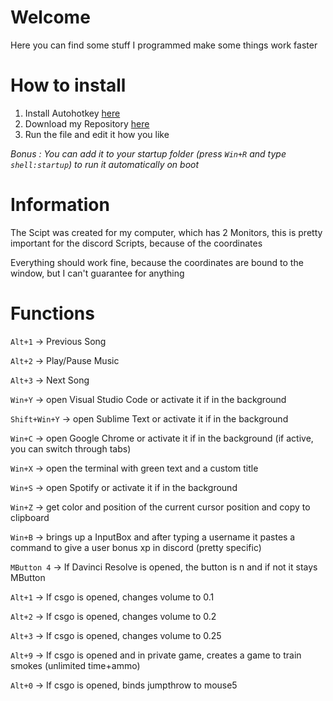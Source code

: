 # Welcome
Here you can find some stuff I programmed make some things work faster

# How to install
1. Install Autohotkey [here](https://www.autohotkey.com/)
2. Download my Repository [here](https://minhaskamal.github.io/DownGit/#/home?url=https://github.com/MaxiAmZocken/My-Stuff)
3. Run the file and edit it how you like

*Bonus : You can add it to your startup folder (press `Win+R` and type `shell:startup`) to run it automatically on boot*

# Information

The Scipt was created for my computer, which has 2 Monitors, this is pretty important for the discord Scripts, because of the coordinates

Everything should work fine, because the coordinates are bound to the window, but I can't guarantee for anything

# Functions

`Alt+1` -> Previous Song

`Alt+2` -> Play/Pause Music

`Alt+3` -> Next Song

`Win+Y` -> open Visual Studio Code or activate it if in the background

`Shift+Win+Y` -> open Sublime Text or activate it if in the background

`Win+C` -> open Google Chrome or activate it if in the background (if active, you can switch through tabs)

`Win+X` -> open the terminal with green text and a custom title

`Win+S` -> open Spotify or activate it if in the background

`Win+Z` -> get color and position of the current cursor position and copy to clipboard

`Win+B` -> brings up a InputBox and after typing a username it pastes a command to give a user bonus xp in discord (pretty specific)

`MButton 4` -> If Davinci Resolve is opened, the button is n and if not it stays MButton 

`Alt+1` -> If csgo is opened, changes volume to 0.1

`Alt+2` -> If csgo is opened, changes volume to 0.2

`Alt+3` -> If csgo is opened, changes volume to 0.25

`Alt+9` -> If csgo is opened and in private game, creates a game to train smokes (unlimited time+ammo)

`Alt+0` -> If csgo is opened, binds jumpthrow to mouse5